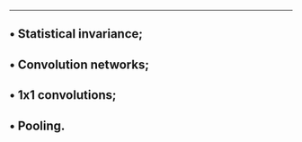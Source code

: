 --------------------------------------------------------------------------
• Statistical invariance;
---------------------------------------------------------
• Convolution networks;
---------------------------------------------------------
• 1x1 convolutions;
--------------------------------------------------------
• Pooling.
-----------------------------------------------------------
